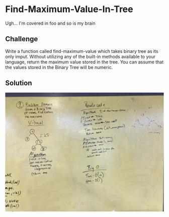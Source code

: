 # Find-Maximum-Value-In-Tree

Ugh... I'm covered in foo and so is my brain

## Challenge
Write a function called find-maximum-value which takes binary tree as its only imput. Without utilizing any of the built-in methods available to your language, return the maximum value stored in the tree. You can assume that the values stored in the Binary Tree will be numeric.

## Solution

![](../../assets/18-find-max-value.jpg)
